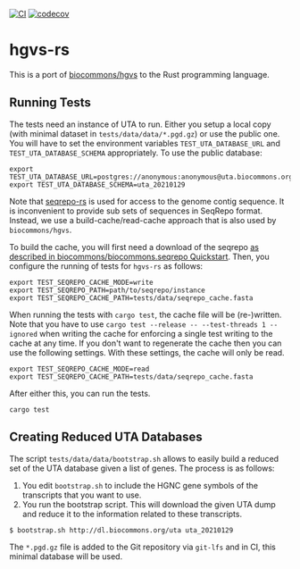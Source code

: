 [![CI](https://github.com/bihealth/hgvs-rs/actions/workflows/rust.yml/badge.svg)](https://github.com/bihealth/hgvs-rs/actions/workflows/rust.yml)
[![codecov](https://codecov.io/gh/bihealth/hgvs-rs/branch/main/graph/badge.svg?token=aZchhLWdzt)](https://codecov.io/gh/bihealth/hgvs-rs)

# hgvs-rs

This is a port of [biocommons/hgvs](https://github.com/biocommons/hgvs) to the Rust programming language.

## Running Tests

The tests need an instance of UTA to run.
Either you setup a local copy (with minimal dataset in `tests/data/data/*.pgd.gz`) or use the public one.
You will have to set the environment variables `TEST_UTA_DATABASE_URL` and `TEST_UTA_DATABASE_SCHEMA` appropriately.
To use the public database:

```
export TEST_UTA_DATABASE_URL=postgres://anonymous:anonymous@uta.biocommons.org:/uta
export TEST_UTA_DATABASE_SCHEMA=uta_20210129
```

Note that [seqrepo-rs](https://github.com/bihealth/seqrepo-rs) is used for access to the genome contig sequence.
It is inconvenient to provide sub sets of sequences in SeqRepo format.
Instead, we use a build-cache/read-cache approach that is also used by `biocommons/hgvs`.

To build the cache, you will first need a download of the seqrepo [as described in biocommons/biocommons.seqrepo Quickstart](https://github.com/biocommons/biocommons.seqrepo#quick-start).
Then, you configure the running of tests for `hgvs-rs` as follows:

```
export TEST_SEQREPO_CACHE_MODE=write
export TEST_SEQREPO_PATH=path/to/seqrepo/instance
export TEST_SEQREPO_CACHE_PATH=tests/data/seqrepo_cache.fasta
```

When running the tests with `cargo test`, the cache file will be (re-)written.
Note that you have to use `cargo test --release -- --test-threads 1 --ignored` when writing the cache for enforcing a single test writing to the cache at any time.
If you don't want to regenerate the cache then you can use the following settings.
With these settings, the cache will only be read.

```
export TEST_SEQREPO_CACHE_MODE=read
export TEST_SEQREPO_CACHE_PATH=tests/data/seqrepo_cache.fasta
```

After either this, you can run the tests.

```
cargo test
```

## Creating Reduced UTA Databases

The script `tests/data/data/bootstrap.sh` allows to easily build a reduced set of the UTA database given a list of genes.
The process is as follows:

1. You edit `bootstrap.sh` to include the HGNC gene symbols of the transcripts that you want to use.
2. You run the bootstrap script.
   This will download the given UTA dump and reduce it to the information related to these transcripts.

```
$ bootstrap.sh http://dl.biocommons.org/uta uta_20210129
```

The `*.pgd.gz` file is added to the Git repository via `git-lfs` and in CI, this minimal database will be used.

